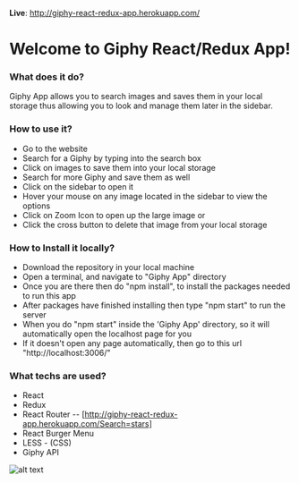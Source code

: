 **Live**: http://giphy-react-redux-app.herokuapp.com/

Welcome to Giphy React/Redux App!
===================

### What does it do?  

Giphy App allows you to search images and saves them in your local storage thus allowing you to look and manage them later in the sidebar.

### How to use it?

- Go to the website
- Search for a Giphy by typing into the search box
- Click on images to save them into your local storage
- Search for more Giphy and save them as well
- Click on the sidebar to open it
- Hover your mouse on any image located in the sidebar to view the options
- Click on Zoom Icon to open up the large image or
- Click the cross button to delete that image from your local storage
                                            
### How to Install it locally?  

 - Download the repository in your local machine
 - Open a terminal, and navigate to "Giphy App" directory
 - Once you are there then do "npm install", to install the packages needed to run this app
 - After packages have finished installing then type "npm start" to run the server
 - When you do "npm start" inside the 'Giphy App' directory, so it will automatically open the localhost page for you
 - If it doesn't open any page automatically, then go to this url "http://localhost:3006/"


### What techs are used? 
 - React
 - Redux
 - React Router -- [http://giphy-react-redux-app.herokuapp.com/Search=stars]
 - React Burger Menu
 - LESS - (CSS)
 - Giphy API

![alt text](https://raw.githubusercontent.com/musmanraodev/Giphy-React-Redux-App/master/public/newscreenshot.png)
